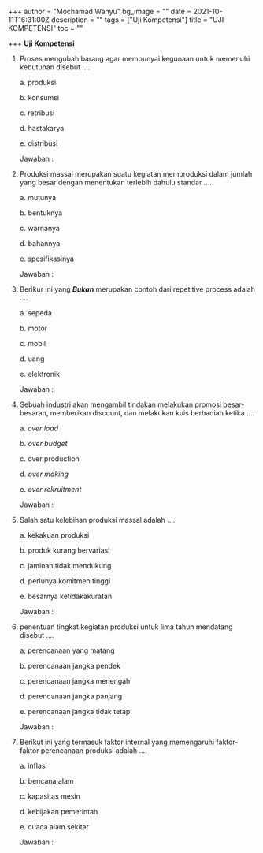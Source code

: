 +++
author = "Mochamad Wahyu"
bg_image = ""
date = 2021-10-11T16:31:00Z
description = ""
tags = ["Uji Kompetensi"]
title = "UJI KOMPETENSI"
toc = ""

+++
**Uji Kompetensi**

1. Proses mengubah barang agar mempunyai kegunaan untuk memenuhi kebutuhan disebut ....

   a. produksi

   b. konsumsi

   c. retribusi

   d. hastakarya

   e. distribusi

   Jawaban :
2. Produksi massal merupakan suatu kegiatan memproduksi dalam jumlah yang besar dengan menentukan terlebih dahulu standar ....

   a. mutunya

   b. bentuknya

   c. warnanya

   d. bahannya

   e. spesifikasinya

   Jawaban :
3. Berikur ini yang **_Bukan_** merupakan contoh dari repetitive process adalah ....

   a. sepeda

   b. motor

   c. mobil

   d. uang

   e. elektronik

   Jawaban :
4. Sebuah industri akan mengambil tindakan melakukan promosi besar-besaran, memberikan discount, dan melakukan kuis berhadiah ketika ....

   a. _over load_

   b. _over budget_

   c. over production

   d. _over making_

   e. _over rekruitment_

   Jawaban :
5. Salah satu kelebihan produksi massal adalah ....

   a. kekakuan produksi

   b. produk kurang bervariasi

   c. jaminan tidak mendukung

   d. perlunya komitmen tinggi

   e. besarnya ketidakakuratan

   Jawaban :
6. penentuan tingkat kegiatan produksi untuk lima tahun mendatang disebut ....

   a. perencanaan yang matang

   b. perencanaan jangka pendek

   c. perencanaan jangka menengah

   d. perencanaan jangka panjang

   e. perencanaan jangka tidak tetap

   Jawaban :
7. Berikut ini yang termasuk faktor internal yang memengaruhi faktor-faktor perencanaan produksi adalah ....

   a. inflasi

   b. bencana alam

   c. kapasitas mesin

   d. kebijakan pemerintah

   e. cuaca alam sekitar

   Jawaban :